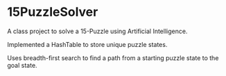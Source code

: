 # 15PuzzleSolver

A class project to solve a 15-Puzzle using Artificial Intelligence.

Implemented a HashTable to store unique puzzle states.

Uses breadth-first search to find a path from a starting puzzle state to the goal state.
